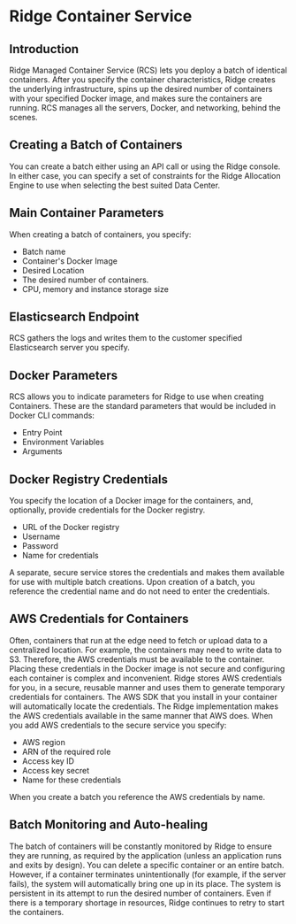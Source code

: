 ﻿# Ridge Container Service
## Introduction
Ridge Managed Container Service (RCS) lets you deploy a batch of identical containers.
After you specify the container characteristics, Ridge creates the underlying infrastructure, spins up the desired number of containers with your specified Docker image, and makes sure the containers are running. RCS manages all the servers, Docker, and networking, behind the scenes.

## Creating a Batch of Containers
You can create a batch either using an API call or using the Ridge console. In either case, you can specify a set of constraints for the Ridge Allocation Engine to use when selecting the best suited Data Center.

## Main Container Parameters
When creating a batch of containers, you specify:
  * Batch name
  * Container's Docker Image
  * Desired Location
  * The desired number of containers.
  * CPU, memory and instance storage size

## Elasticsearch Endpoint
RCS gathers the logs and writes them to the customer specified Elasticsearch server you specify.


## Docker Parameters
RCS allows you to indicate parameters for Ridge to use when creating Containers. These are the standard parameters that would be included in Docker CLI commands:
  * Entry Point
  * Environment Variables
  * Arguments

## Docker Registry Credentials
You specify the location of a Docker image for the containers, and, optionally, provide credentials for the Docker registry.

  * URL of the Docker registry
  * Username
  * Password
  * Name for credentials

A separate, secure service stores the credentials and makes them available for use with multiple batch creations. Upon creation of a batch, you reference the credential name and do not need to enter the credentials.

## AWS Credentials for Containers
Often, containers that run at the edge need to fetch or upload data to a centralized location. For example, the containers may need to write data to S3. Therefore, the AWS credentials must be available to the container. Placing these credentials in the Docker image is not secure and configuring each container is complex and inconvenient.
Ridge stores AWS credentials for you, in a secure, reusable manner and uses them to generate temporary credentials for containers. The AWS SDK that you install in your container will automatically locate the credentials. The Ridge implementation makes the AWS credentials available in the same manner that AWS does.
When you add AWS credentials to the secure service you specify:
  * AWS region
  * ARN of the required role
  * Access key ID
  * Access key secret
  * Name for these credentials

When you create a batch you reference the AWS credentials by name.


## Batch Monitoring and Auto-healing
The batch of containers will be constantly monitored by Ridge to ensure they are running, as required by the application (unless an application runs and exits by design).
You can delete a specific container or an entire batch. However, if a container terminates unintentionally (for example, if the server fails), the system will automatically bring one up in its place.
The system is persistent in its attempt to run the desired number of containers. Even if there is a temporary shortage in resources, Ridge continues to retry to start the containers.
